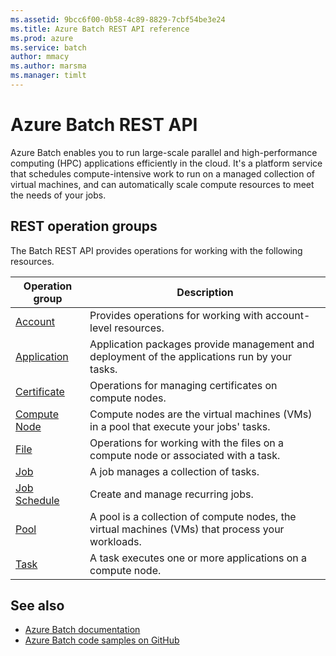 ```yaml
---
ms.assetid: 9bcc6f00-0b58-4c89-8829-7cbf54be3e24
ms.title: Azure Batch REST API reference
ms.prod: azure
ms.service: batch
author: mmacy
ms.author: marsma
ms.manager: timlt
---
```


# Azure Batch REST API

Azure Batch enables you to run large-scale parallel and high-performance computing (HPC) applications efficiently in the cloud. It's a platform service that schedules compute-intensive work to run on a managed collection of virtual machines, and can automatically scale compute resources to meet the needs of your jobs.

## REST operation groups

The Batch REST API provides operations for working with the following resources.

| Operation group               | Description                                                                             |
|-------------------------------|-----------------------------------------------------------------------------------------|
| [Account](~/api-ref/batchservice/account.json)          | Provides operations for working with account-level resources. |
| [Application](~/api-ref/batchservice/application.json)  | Application packages provide management and deployment of the applications run by your tasks. |
| [Certificate](~/api-ref/batchservice/certificate.json)  | Operations for managing certificates on compute nodes. |
| [Compute Node](~/api-ref/batchservice/computenode.json) | Compute nodes are the virtual machines (VMs) in a pool that execute your jobs' tasks. |
| [File](~/api-ref/batchservice/file.json)                | Operations for working with the files on a compute node or associated with a task. |
| [Job](~/api-ref/batchservice/job.json)                  | A job manages a collection of tasks. |
| [Job Schedule](~/api-ref/batchservice/jobschedule.json) | Create and manage recurring jobs. |
| [Pool](~/api-ref/batchservice/pool.json)                | A pool is a collection of compute nodes, the virtual machines (VMs) that process your workloads. |
| [Task](~/api-ref/batchservice/task.json)                | A task executes one or more applications on a compute node. |

## See also

- [Azure Batch documentation](https://review.docs.microsoft.com/azure/batch)
- [Azure Batch code samples on GitHub](https://github.com/Azure/azure-batch-samples)
